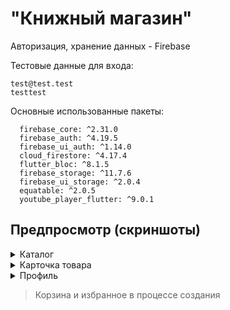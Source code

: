 # "Книжный магазин"

Авторизация, хранение данных - Firebase

Тестовые данные для входа:

```
test@test.test
testtest
```

Основные использованные пакеты:

```
  firebase_core: ^2.31.0
  firebase_auth: ^4.19.5
  firebase_ui_auth: ^1.14.0
  cloud_firestore: ^4.17.4
  flutter_bloc: ^8.1.5
  firebase_storage: ^11.7.6
  firebase_ui_storage: ^2.0.4
  equatable: ^2.0.5
  youtube_player_flutter: ^9.0.1
```

## Предпросмотр (скриншоты)
<details>
  
  <summary>Каталог</summary>
  
![catalog](https://github.com/tech-zanuda/simple_book_shop/assets/145598465/9f32d030-02fd-4bbe-a072-5a417e460bfe)

</details>

<details>
  
  <summary>Карточка товара</summary>
  
![image](https://github.com/tech-zanuda/simple_book_shop/assets/145598465/878eb44f-6729-430f-814e-5b4b0c8878e3)
![image](https://github.com/tech-zanuda/simple_book_shop/assets/145598465/6d5a6533-470a-4afe-996d-8045da094a66)

</details>
<details>
  
  <summary>Профиль</summary>
  
![image](https://github.com/tech-zanuda/simple_book_shop/assets/145598465/bdd1c81b-8ab1-4f06-a772-0411c884b2bd)

</details>

> Корзина и избранное в процессе создания

